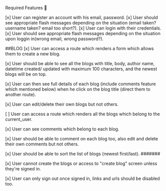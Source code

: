 Required Features 🎯

[x] User can register an account with his email, password.
[x] User should see appropriate flash messages depending on the situation (email taken? username taken? email too short?).
[x] User can login with their credentials.
[x] User should see appropriate flash messages depending on the situation upon loggin in(wrong email, wrong password?).

##BLOG
[x] User can access a route which renders a form which allows them to create a new blog.

[x] User should be able to see all the blogs with title, body, author name, datetime created/ updated with maximum 100 characters, and the newest blogs will be on top.

[x] User can then see full details of each blog (include comments feature which mentioned below) when he click on the blog title (direct them to another route).

[x] User can edit/delete their own blogs but not others.

[ ] User can access a route which renders all the blogs which belong to the current_user.

[x] User can see comments which belong to each blog.

[x] User should be able to comment on each blog too, also edit and delete their own comments but not others.

[x] User should be able to sort the list of blogs (newest first/last).
#######

[x] User cannot create the blogs or access to "create blog" screen unless they're signed in.

[x] User can only sign out once signed in, links and urls should be disabled too.

